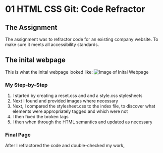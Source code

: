 # 01 HTML CSS Git: Code Refractor

## The Assignment 
The assignment was to refractor code for an existing company website. To make sure it meets all accessibility standards. 

## The inital webpage
This is what the inital webpage looked like:
![Image of Inital Webpage](https://github.com/ffejcaplan/01_HW/blob/master/Original.png)

### My Step-by-Step
1. I started by creating a reset.css and and a style.css stylesheets
1. Next I found and provided images where necessary
1. Next, I compared the stylesheet.css to the index file, to discover what elements were appropriately tagged and which were not
1. I then fixed the broken tags
1. I then when through the HTML semantics and updated as necessary

### Final Page
After I refractored the code and double-checked my work, 

